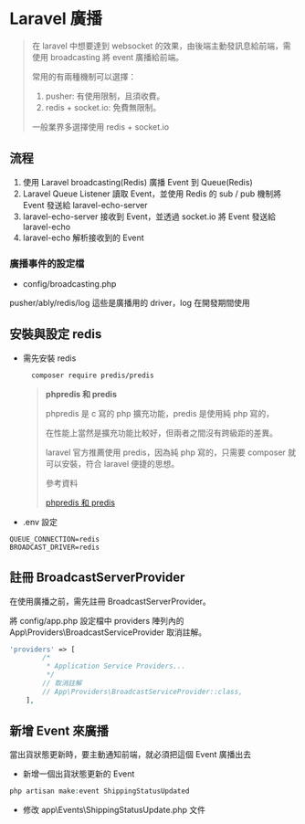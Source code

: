 # Laravel 廣播

> 在 laravel 中想要達到 websocket 的效果，由後端主動發訊息給前端，需使用 broadcasting 將 event 廣播給前端。
>
> 常用的有兩種機制可以選擇：
>
> 1. pusher: 有使用限制，且須收費。
> 2. redis + socket.io: 免費無限制。
>
> 一般業界多選擇使用 redis + socket.io

## 流程

1. 使用 Laravel broadcasting(Redis) 廣播 Event 到 Queue(Redis)
2. Laravel Queue Listener 讀取 Event，並使用 Redis 的 sub / pub 機制將 Event 發送給 laravel-echo-server
3. laravel-echo-server 接收到 Event，並透過 socket.io 將 Event 發送給 laravel-echo
4. laravel-echo 解析接收到的 Event

### 廣播事件的設定檔

- config/broadcasting.php

pusher/ably/redis/log 這些是廣播用的 driver，log 在開發期間使用

## 安裝與設定 redis

- 需先安裝 redis

  ```bash
    composer require predis/predis
  ```

  > **phpredis 和 predis**
  >
  > phpredis 是 c 寫的 php 擴充功能，predis 是使用純 php 寫的，
  >
  > 在性能上當然是擴充功能比較好，但兩者之間沒有跨級距的差異。
  >
  > laravel 官方推薦使用 predis，因為純 php 寫的，只需要 composer 就可以安裝，符合 laravel 便捷的思想。
  >
  > 參考資料
  >
  > [phpredis 和 predis](https://learnku.com/articles/7259/phpredis-and-predis)

- .env 設定

```env
QUEUE_CONNECTION=redis
BROADCAST_DRIVER=redis
```

## 註冊 BroadcastServerProvider

在使用廣播之前，需先註冊 BroadcastServerProvider。

將 config/app.php 設定檔中 providers 陣列內的 App\Providers\BroadcastServiceProvider 取消註解。

```php
'providers' => [
        /*
         * Application Service Providers...
         */
        // 取消註解
        // App\Providers\BroadcastServiceProvider::class,
    ],

```

## 新增 Event 來廣播

當出貨狀態更新時，要主動通知前端，就必須把這個 Event 廣播出去

- 新增一個出貨狀態更新的 Event

```php
php artisan make:event ShippingStatusUpdated
```

- 修改 app\Events\ShippingStatusUpdate.php 文件

```php

```